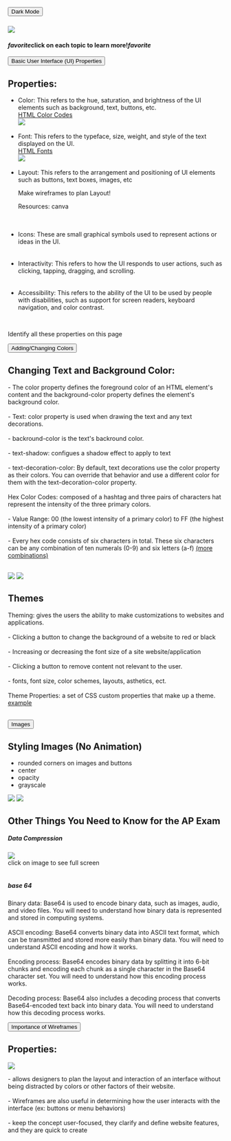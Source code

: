 <html>
  <head>
    <link rel="stylesheet" href="page1.css">
    <link rel="stylesheet" href="https://fonts.googleapis.com/icon?family=Material+Icons">
  </head>
  <body>
    <button id="dark" onclick="darkMode()">Dark Mode</button>
    <h3><img id= "EC2" src ="images/fav.png"></h3>
    <h4><i class="material-icons">favorite</i>click on each topic to learn more!<i class="material-icons">favorite</i></h4>
        <div class="row">
        <button onclick="visibility()">Basic User Interface (UI) Properties</button>
        </div>
        <div class="column" id="column1">
        <h2>Properties:</h2>
    <p>
        <ul>
          <li>Color: This refers to the hue, saturation, and brightness of the UI elements such as background, text, buttons, etc.</li>
            <a href="https://htmlcolorcodes.com/">HTML Color Codes</a><br>
            <img src ="images/css4.jpg">
            <br><br>
          <li>Font: This refers to the typeface, size, weight, and style of the text displayed on the UI.</li>
            <a href="https://www.w3schools.com/css/css_font.asp">HTML Fonts</a><br>
            <img src ="images/css3.jpg">
            <br><br>
          <li>Layout: This refers to the arrangement and positioning of UI elements such as buttons, text boxes, images, etc</li>
            <p>Make wireframes to plan Layout!</p>
            <p>Resources: canva</p>
            <br><br>
          <li>Icons: These are small graphical symbols used to represent actions or ideas in the UI.</li>
            <br><br>
          <li>Interactivity: This refers to how the UI responds to user actions, such as clicking, tapping, dragging, and scrolling.</li>
            <br><br>
          <li>Accessibility: This refers to the ability of the UI to be used by people with disabilities, such as support for screen readers, keyboard navigation, and color contrast.</li>
        </ul>
      <br>
      <p>Identify all these properties on this page</p>
    </p>
        </div>
        <div class="row">
        <button onclick="visibility2()">Adding/Changing Colors</button>
        </div>
    <div class="column" id="column2">
        <h2>Changing Text and Background Color:</h2>
        <p>
    - The color property defines the foreground color of an HTML element's content and the background-color property defines the element's background color. 
    <br><br>
    - Text: color property is used when drawing the text and any text decorations. 
    <br><br>
    - backround-color is the text's backround color.
    <br><br>
    - text-shadow: configues a shadow effect to apply to text
    <br><br>
    - text-decoration-color: By default, text decorations use the color property as their colors. You can override that behavior and use a different color for them with the text-decoration-color property.
    <br><br>
    Hex Color Codes: composed of a hashtag and three pairs of characters hat represent the intensity of the three primary colors. 
    <br><br>
    - Value Range: 00 (the lowest intensity of a primary color) to FF (the highest intensity of a primary color)
    <br><br>
    - Every hex code consists of six characters in total. These six characters can be any combination of ten numerals (0-9) and six letters (a-f) <a href="https://github.com/1908901/elliepang/issues/30">(more combinations)</a><br>
    <br>
    </p>
    <img src ="images/css1.jpg">
    <img src ="images/css2.jpg">
    <h2>Themes</h2>
    <p>
    Theming: gives the users the ability to make customizations to websites and applications.
    <br><br>
     - Clicking a button to change the background of a website to red or black
    <br><br>
     - Increasing or decreasing the font size of a site website/application
    <br><br>
    - Clicking a button to remove content not relevant to the user.
    <br><br>
    - fonts, font size, color schemes, layouts, asthetics, ect.
    <br><br>
    Theme Properties: a set of CSS custom properties that make up a theme. <a href="https://github.com/1908901/elliepang/issues/30">example</a><br>
    <br>
    </p>
    </div>
      <div class="row">
    <button onclick="visibility3()">Images</button>
    </div>
    <div class="column" id="column3">
    <p>
      <h2>Styling Images (No Animation)</h2>
      <ul>
        <li>rounded corners on images and buttons</li>
        <li>center</li>
        <li>opacity</li>
        <li>grayscale</li>
      </ul>
      <img src ="images/bordrad.jpg">
      <img src ="images/EC2.png" id="EC2">
      <h2>Other Things You Need to Know for the AP Exam</h2>
      <h5>Data Compression</h5>
      <a href="https://www.canva.com/design/DAFgrBRoIy8/0N3nUSNywRLzRR53Vl5moQ/view?utm_content=DAFgrBRoIy8&utm_campaign=designshare&utm_medium=link&utm_source=publishsharelink">
  <img src="images/loss.jpg" id="loss">
</a>
<br>click on image to see full screen
        <br><br>
      <h5>base 64</h5>
        Binary data: Base64 is used to encode binary data, such as images, audio, and video files. You will need to understand how binary data is represented and stored in computing systems.
        <br><br>
        ASCII encoding: Base64 converts binary data into ASCII text format, which can be transmitted and stored more easily than binary data. You will need to understand ASCII encoding and how it works.
        <br><br>
        Encoding process: Base64 encodes binary data by splitting it into 6-bit chunks and encoding each chunk as a single character in the Base64 character set. You will need to understand how this encoding process works.
        <br><br>
        Decoding process: Base64 also includes a decoding process that converts Base64-encoded text back into binary data. You will need to understand how this decoding process works.
    </p>
    </div>
        <div class="row">
        <button onclick="visibility4()">Importance of Wireframes</button>
        </div>

  <div class="column" id="column4">
        <h2>Properties:</h2>
    <img src ="images/Page1WF.jpg">
    <p>
    - allows designers to plan the layout and interaction of an interface without being distracted by colors or other factors of their website. 
    <br><br>
    - Wireframes are also useful in determining how the user interacts with the interface (ex: buttons or menu behaviors)
    <br><br>
    - keep the concept user-focused, they clarify and define website features, and they are quick to create
    </p>
    </div>
    <script>
    var visibility = (function() {
      var first = true;
      return function() {
        first ? showColumn() : hideColumn();
        first = !first;
      }
    })();
    hideColumn();
      function hideColumn(){
    document.getElementById("column1").style.visibility = "hidden";
    }
        function showColumn() {
      document.getElementById("column1").style.visibility = "";
    }
    var visibility2 = (function() {
      var first = true;
      return function() {
        first ? showColumn2() : hideColumn2();
        first = !first;
      }
    })();
    hideColumn2();
      function hideColumn2(){
    document.getElementById("column2").style.visibility = "hidden";
    }
        function showColumn2() {
      document.getElementById("column2").style.visibility = "";
    }
    var visibility3 = (function() {
      var first = true;
      return function() {
        first ? showColumn3() : hideColumn3();
        first = !first;
      }
    })();
    hideColumn3();
      function hideColumn3(){
    document.getElementById("column3").style.visibility = "hidden";
    }
        function showColumn3() {
      document.getElementById("column3").style.visibility = "";
    }
    var visibility4 = (function() {
      var first = true;
      return function() {
        first ? showColumn4() : hideColumn4();
        first = !first;
      }
    })();
    hideColumn4();
      function hideColumn4(){
    document.getElementById("column4").style.visibility = "hidden";
    }
        function showColumn4() {
      document.getElementById("column4").style.visibility = "";
    }
    function darkMode() {
      var element = document.body;
      element.classList.toggle("dark-mode");
    }
    </script>